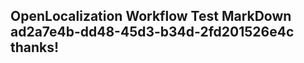 <properties
ms.topic="hero-topic"
ms.test1="hero-topic"
ms.test2="test"/>


## OpenLocalization Workflow Test MarkDown ad2a7e4b-dd48-45d3-b34d-2fd201526e4c thanks!



<!--HONumber=Jul16_HO2-->


